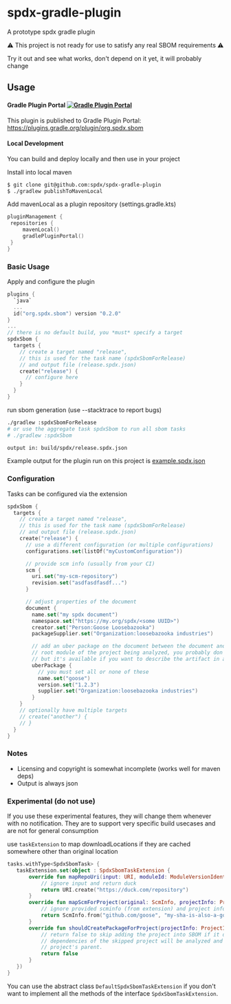 # spdx-gradle-plugin
A prototype spdx gradle plugin

⚠ This project is not ready for use to satisfy any real SBOM requirements ⚠

Try it out and see what works, don't depend on it yet, it will probably change

## Usage

#### Gradle Plugin Portal [![Gradle Plugin Portal](https://img.shields.io/maven-metadata/v/https/plugins.gradle.org/m2/org/spdx/spdx-gradle-plugin/maven-metadata.xml.svg?colorB=007ec6&label=latest)](https://plugins.gradle.org/plugin/com.google.cloud.tools.jib)
This plugin is published to Gradle Plugin Portal: https://plugins.gradle.org/plugin/org.spdx.sbom

#### Local Development
You can build and deploy locally and then use in your project

Install into local maven
```bash
$ git clone git@github.com:spdx/spdx-gradle-plugin
$ ./gradlew publishToMavenLocal
```

Add mavenLocal as a plugin repository (settings.gradle.kts)
```kotlin
pluginManagement {
 repositories {
     mavenLocal()
     gradlePluginPortal()
 }
}
```

### Basic Usage

Apply and configure the plugin
```kotlin
plugins {
  `java`
  ...
  id("org.spdx.sbom") version "0.2.0"
}
...
// there is no default build, you *must* specify a target
spdxSbom {
  targets {
    // create a target named "release",
    // this is used for the task name (spdxSbomForRelease)
    // and output file (release.spdx.json)
    create("release") {
      // configure here
    }
  }
}
```

run sbom generation (use --stacktrace to report bugs)
```bash
./gradlew :spdxSbomForRelease
# or use the aggregate task spdxSbom to run all sbom tasks
# ./gradlew :spdxSbom

output in: build/spdx/release.spdx.json
```

Example output for the plugin run on this project is [example.spdx.json](example.spdx.json)

### Configuration

Tasks can be configured via the extension
```kotlin
spdxSbom {
  targets {
    // create a target named "release",
    // this is used for the task name (spdxSbomForRelease)
    // and output file (release.spdx.json)
    create("release") {
      // use a different configuration (or multiple configurations)
      configurations.set(listOf("myCustomConfiguration"))

      // provide scm info (usually from your CI)
      scm {
        uri.set("my-scm-repository")
        revision.set("asdfasdfasdf...")
      }

      // adjust properties of the document
      document {
        name.set("my spdx document")
        namespace.set("https://my.org/spdx/<some UUID>")
        creator.set("Person:Goose Loosebazooka")
        packageSupplier.set("Organization:loosebazooka industries")

        // add an uber package on the document between the document and the
        // root module of the project being analyzed, you probably don't need this
        // but it's available if you want to describe the artifact in a special way
        uberPackage {
          // you must set all or none of these
          name.set("goose")
          version.set("1.2.3")
          supplier.set("Organization:loosebazooka industries")
        }
    }
    // optionally have multiple targets
    // create("another") {
    // }
  }
}
```

### Notes
- Licensing and copyright is somewhat incomplete (works well for maven deps)
- Output is always json

### Experimental (do not use)

If you use these experimental features, they will change them whenever with no notification. They are
to support very specific build usecases and are not for general consumption

use `taskExtension` to map downloadLocations if they are cached somewhere other than original location
```kotlin
tasks.withType<SpdxSbomTask> {
   taskExtension.set(object : SpdxSbomTaskExtension {
       override fun mapRepoUri(input: URI, moduleId: ModuleVersionIdentifier): URI {
           // ignore input and return duck
           return URI.create("https://duck.com/repository")
       }
       override fun mapScmForProject(original: ScmInfo, projectInfo: ProjectInfo): ScmInfo {
           // ignore provided scminfo (from extension) and project info (the project we are looking for scm info)
           return ScmInfo.from("github.com/goose", "my-sha-is-also-a-goose")
       }
       override fun shouldCreatePackageForProject(projectInfo: ProjectInfo): Boolean {
           // return false to skip adding the project into SBOM if it doesn't represent an external dependency. All
           // dependencies of the skipped project will be analyzed and represented in the SBOM as dependencies of the
           // project's parent.
           return false
       }
   })
}
```

You can use the abstract class `DefaultSpdxSbomTaskExtension` if you don't want to implement all the methods
of the interface `SpdxSbomTaskExtension`.
